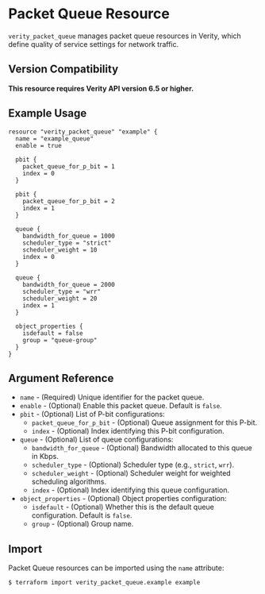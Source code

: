 # Packet Queue Resource

`verity_packet_queue` manages packet queue resources in Verity, which define quality of service settings for network traffic.

## Version Compatibility

**This resource requires Verity API version 6.5 or higher.**

## Example Usage

```hcl
resource "verity_packet_queue" "example" {
  name = "example_queue"
  enable = true
  
  pbit {
    packet_queue_for_p_bit = 1
    index = 0
  }
  
  pbit {
    packet_queue_for_p_bit = 2
    index = 1
  }
  
  queue {
    bandwidth_for_queue = 1000
    scheduler_type = "strict"
    scheduler_weight = 10
    index = 0
  }
  
  queue {
    bandwidth_for_queue = 2000
    scheduler_type = "wrr"
    scheduler_weight = 20
    index = 1
  }
  
  object_properties {
    isdefault = false
    group = "queue-group"
  }
}
```

## Argument Reference

* `name` - (Required) Unique identifier for the packet queue.
* `enable` - (Optional) Enable this packet queue. Default is `false`.
* `pbit` - (Optional) List of P-bit configurations:
  * `packet_queue_for_p_bit` - (Optional) Queue assignment for this P-bit.
  * `index` - (Optional) Index identifying this P-bit configuration.
* `queue` - (Optional) List of queue configurations:
  * `bandwidth_for_queue` - (Optional) Bandwidth allocated to this queue in Kbps.
  * `scheduler_type` - (Optional) Scheduler type (e.g., `strict`, `wrr`).
  * `scheduler_weight` - (Optional) Scheduler weight for weighted scheduling algorithms.
  * `index` - (Optional) Index identifying this queue configuration.
* `object_properties` - (Optional) Object properties configuration:
  * `isdefault` - (Optional) Whether this is the default queue configuration. Default is `false`.
  * `group` - (Optional) Group name.

## Import

Packet Queue resources can be imported using the `name` attribute:

```
$ terraform import verity_packet_queue.example example
```
